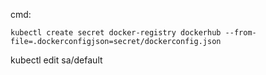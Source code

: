 cmd:

```
kubectl create secret docker-registry dockerhub --from-file=.dockerconfigjson=secret/dockerconfig.json
```

kubectl edit sa/default
